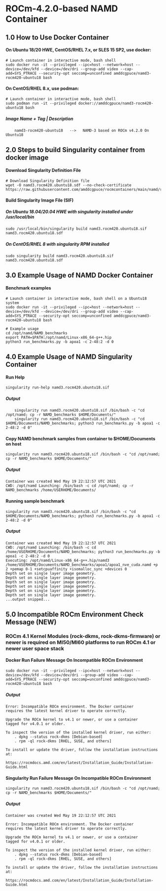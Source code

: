 # ROCm-4.2.0-based NAMD Container

## 1.0 How to Use Docker Container
#### On Ubuntu 18/20 HWE, CentOS/RHEL 7.x, or SLES 15 SP2, use docker:
```
# Launch container in interactive mode, bash shell
sudo docker run -it --privileged --ipc=host --network=host --device=/dev/kfd --device=/dev/dri --group-add video --cap-add=SYS_PTRACE --security-opt seccomp=unconfined amddcgpuce/namd3-rocm420-ubuntu18 bash
```
#### On CentOS/RHEL 8.x, use podman:
```
# Launch container in interactive mode, bash shell
sudo podman run -it --privileged docker://amddcgpuce/namd3-rocm420-ubuntu18 bash
```
##### Image Name + Tag | Description
```
    namd3-rocm420-ubuntu18   -->   NAMD-3 based on ROCm v4.2.0 On Ubuntu18
```

## 2.0 Steps to build Singularity container from docker image
#### Download Singularity Definition File
```
# Download Singularity Definition file
wget -O namd3.rocm420.ubuntu18.sdf --no-check-certificate https://raw.githubusercontent.com/amddcgpuce/rocmcontainers/main/namd/rocm420/ubuntu18/namd3.rocm420.ubuntu18.sdf
```
#### Build Singularity Image File (SIF)
##### On Ubuntu 18.04/20.04 HWE with singularity installed under /usr/local/bin
```
sudo /usr/local/bin/singularity build namd3.rocm420.ubuntu18.sif namd3.rocm420.ubuntu18.sdf
```
##### On CentOS/RHEL 8 with singularity RPM installed
```
sudo singularity build namd3.rocm420.ubuntu18.sif namd3.rocm420.ubuntu18.sdf
```

## 3.0 Example Usage of NAMD Docker Container
#### Benchmark examples
```
# Launch container in interactive mode, bash shell on a Ubuntu18 system
sudo docker run -it --privileged --ipc=host --network=host --device=/dev/kfd --device=/dev/dri --group-add video --cap-add=SYS_PTRACE --security-opt seccomp=unconfined amddcgpuce/namd3-rocm420-ubuntu18 bash

# Example usage
cd /opt/namd/NAMD_benchmarks
export PATH=$PATH:/opt/namd/Linux-x86_64-g++.hip
python3 run_benchmarks.py -b apoa1 -c 2-48:2 -d 0
```

## 4.0 Example Usage of NAMD Singularity Container
#### Run Help
```
singularity run-help namd3.rocm420.ubuntu18.sif
```
##### Output
```
    singularity run namd3.rocm420.ubuntu18.sif /bin/bash -c "cd /opt/namd; cp -r NAMD_benchmarks $HOME/Documents/"
    singularity run namd3.rocm420.ubuntu18.sif /bin/bash -c "cd $HOME/Documents/NAMD_benchmarks; python3 run_benchmarks.py -b apoa1 -c 2-48:2 -d 0"
```
#### Copy NAMD benchmark samples from container to $HOME/Documents on host
```
singularity run namd3.rocm420.ubuntu18.sif /bin/bash -c "cd /opt/namd; cp -r NAMD_benchmarks $HOME/Documents/"
```
##### Output
```
Container was created Wed May 19 22:12:57 UTC 2021
CWD: /opt/namd Launching: /bin/bash -c cd /opt/namd; cp -r NAMD_benchmarks /home/USERHOME/Documents/
```
#### Running sample benchmark
```
singularity run namd3.rocm420.ubuntu18.sif /bin/bash -c "cd $HOME/Documents/NAMD_benchmarks; python3 run_benchmarks.py -b apoa1 -c 2-48:2 -d 0"
```
##### Output
```
Container was created Wed May 19 22:12:57 UTC 2021
CWD: /opt/namd Launching: /bin/bash -c cd /home/USERHOME/Documents/NAMD_benchmarks; python3 run_benchmarks.py -b apoa1 -c 2-48:2 -d 0
Executing: /opt/namd/Linux-x86_64-g++.hip/namd3 /home/USERHOME/Documents/NAMD_benchmarks/apoa1/apoa1_nve_cuda.namd +p 2 +pemap 0-1 +setcpuaffinity +isomalloc_sync +devices 0
Depth set on single layer image geometry.
Depth set on single layer image geometry.
Depth set on single layer image geometry.
Depth set on single layer image geometry.
Depth set on single layer image geometry.
Depth set on single layer image geometry.
...output snipped...
```

## 5.0 Incompatible ROCm Environment Check Message (NEW)
### ROCm 4.1 Kernel Modules (rock-dkms, rock-dkms-firmware) or newer is required on MI50/MI60 platforms to run ROCm 4.1 or newer user space stack 

#### Docker Run Failure Message On Incompatible ROCm Environment
```
sudo docker run -it --privileged --ipc=host --network=host --device=/dev/kfd --device=/dev/dri --group-add video --cap-add=SYS_PTRACE --security-opt seccomp=unconfined amddcgpuce/namd3-rocm420-ubuntu18 bash
```
##### Output
```
Error: Incompatible ROCm environment. The Docker container
requires the latest kernel driver to operate correctly.

Upgrade the ROCm kernel to v4.1 or newer, or use a container
tagged for v4.0.1 or older.

To inspect the version of the installed kernel driver, run either:
    . dpkg --status rock-dkms [Debian-based]
    . rpm -ql rock-dkms [RHEL, SUSE, and others]

To install or update the driver, follow the installation instructions at:
    https://rocmdocs.amd.com/en/latest/Installation_Guide/Installation-Guide.html
```

#### Singularity Run Failure Message On Incompatible ROCm Environment
```
singularity run namd3.rocm420.ubuntu18.sif /bin/bash -c "cd /opt/namd; cp -r NAMD_benchmarks $HOME/Documents/"
```
##### Output
```
Container was created Wed May 19 22:12:57 UTC 2021

Error: Incompatible ROCm environment. The Docker container 
requires the latest kernel driver to operate correctly.

Upgrade the ROCm kernel to v4.1 or newer, or use a container 
tagged for v4.0.1 or older.

To inspect the version of the installed kernel driver, run either:
    . dpkg --status rock-dkms [Debian-based]
    . rpm -ql rock-dkms [RHEL, SUSE, and others]

To install or update the driver, follow the installation instructions at:
    https://rocmdocs.amd.com/en/latest/Installation_Guide/Installation-Guide.html
```
